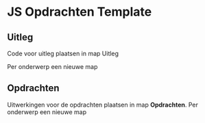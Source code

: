 # JS Opdrachten Template

## Uitleg

Code voor uitleg plaatsen in map Uitleg

Per onderwerp een nieuwe map

## Opdrachten

Uitwerkingen voor de opdrachten plaatsen in map **Opdrachten**.
Per onderwerp een nieuwe map
